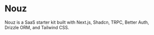 # Nouz

Nouz is a SaaS starter kit built with Next.js, Shadcn, TRPC, Better Auth, Drizzle ORM, and Tailwind CSS.
